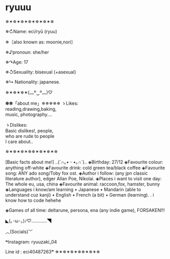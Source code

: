 # ryuuu
✵✶✵✶✵✶✵✶✵✶✵✶✵

✵↻Name: eci/ryū (ryuu)

✵〘also known as: moonie,nori〙

✵♪pronoun: she/her

✵↷Age: 17

✵↺Sexuality: bisexual (+asexual)

✵↳ Nationality: japanese.

✵✶✵✶✵✶(⁠灬⁠º⁠‿⁠º⁠灬⁠)⁠♡

✽✽「about me」✵✵✵✵✵
ゝLikes:                                                                                                           
reading,drawing,baking,     
music, photography....        

ゝDislikes:                              
Basic dislikes!, people,      
who are rude to people     
I care about..                         

✵✶✵✶✵✶✵✵✶✵✶✵✶✵

[Basic facts about me!] ..(⁠´⁠∩⁠｡⁠•⁠ ⁠ᵕ⁠ ⁠•⁠｡⁠∩⁠`⁠)..
◈Birthday: 27/12
◈Favourite colour: anything off-white
◈Favourite drink: cold green tea/black coffee
◈Favourite song: ANY ado song/Toby fox ost.
◈Author i follow: (any jpn classic literature author), edger Allan Poe, Nikolai.
◈Places i want to visit one day: The whole eu, usa, china
◈Favourite animal: raccoon,fox, hamster, bunny
◈Languages i know/am learning 
• Japanese
• Mandarin (able to understand cuz kanji)
• English 
• French (a bit)
• German (learning). . 
i know how to code hehehe

◈Games of all time: deltarune, persona, ena (any indie game), FORSAKEN!!!

◣(⁠｡⁠･⁠ω⁠･⁠｡⁠)⁠ﾉ⁠♡............◥

︿(Socials)﹀

❝Instagram: ryuuzaki_04

Line id : eci40487263❞
✵✶✵✶✵✶✵✵✶✵✶✵
